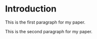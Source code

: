 # Introduction

This is the first paragraph for my paper.

This is the second paragraph for my paper.